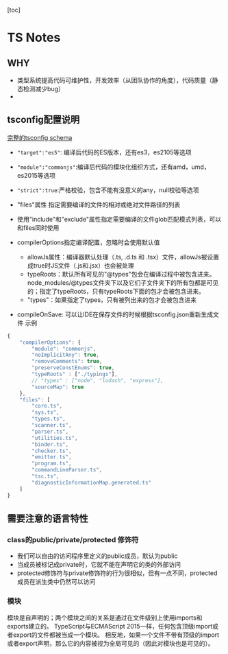 [toc]

# TS Notes

## WHY

* 类型系统提高代码可维护性，开发效率（从团队协作的角度），代码质量（静态检测减少bug）
* 

## tsconfig配置说明

[完整的tsconfig schema](http://json.schemastore.org/tsconfig)
* `"target":"es5"`: 编译后代码的ES版本，还有es3，es2105等选项
* `"module":"commonjs"`:编译后代码的模块化组织方式，还有amd，umd，es2015等选项
* `"strict":true`:严格校验，包含不能有没意义的any，null校验等选项

* "files"属性 指定需要编译的文件的相对或绝对文件路径的列表
* 使用"include"和"exclude"属性指定需要编译的文件glob匹配模式列表，可以和files同时使用
* compilerOptions指定编译配置，忽略时会使用默认值
  * allowJs属性：编译器默认处理（.ts, .d.ts 和 .tsx）文件，allowJs被设置成true时JS文件（.js和.jsx）也会被处理
  * typeRoots：默认所有可见的"@types"包会在编译过程中被包含进来。 node_modules/@types文件夹下以及它们子文件夹下的所有包都是可见的；指定了typeRoots，只有typeRoots下面的包才会被包含进来。 
  * "types"：如果指定了types，只有被列出来的包才会被包含进来
* compileOnSave: 可以让IDE在保存文件的时候根据tsconfig.json重新生成文件
示例
```ts
{
    "compilerOptions": {
        "module": "commonjs",
        "noImplicitAny": true,
        "removeComments": true,
        "preserveConstEnums": true,
        "typeRoots" : ["./typings"],
        // "types" : ["node", "lodash", "express"],
        "sourceMap": true
    },
    "files": [
        "core.ts",
        "sys.ts",
        "types.ts",
        "scanner.ts",
        "parser.ts",
        "utilities.ts",
        "binder.ts",
        "checker.ts",
        "emitter.ts",
        "program.ts",
        "commandLineParser.ts",
        "tsc.ts",
        "diagnosticInformationMap.generated.ts"
    ]
}
```

## 需要注意的语言特性

### class的public/private/protected 修饰符

* 我们可以自由的访问程序里定义的public成员，默认为public
* 当成员被标记成private时，它就不能在声明它的类的外部访问
* protected修饰符与private修饰符的行为很相似，但有一点不同，protected成员在派生类中仍然可以访问

### 模块

模块是自声明的；两个模块之间的关系是通过在文件级别上使用imports和exports建立的。
TypeScript与ECMAScript 2015一样，任何包含顶级import或者export的文件都被当成一个模块。 相反地，如果一个文件不带有顶级的import或者export声明，那么它的内容被视为全局可见的（因此对模块也是可见的）。